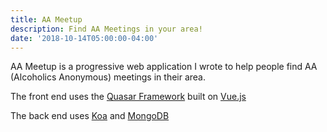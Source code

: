 ```yaml
---
title: AA Meetup
description: Find AA Meetings in your area!
date: '2018-10-14T05:00:00-04:00'
---
```

AA Meetup is a progressive web application I wrote to help people find AA (Alcoholics Anonymous) meetings in their area.

The front end uses the [Quasar Framework](https://quasar-framework.org/) built on [Vue.js](https://vuejs.org/)

The back end uses [Koa](https://koajs.com/) and [MongoDB](https://www.mongodb.com/)
